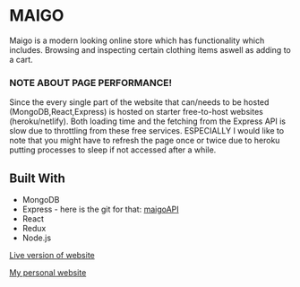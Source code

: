 # MAIGO

Maigo is a modern looking online store which has functionality which includes. Browsing and inspecting certain clothing items aswell as adding to a cart.

### NOTE ABOUT PAGE PERFORMANCE!

Since the every single part of the website that can/needs to be hosted (MongoDB,React,Express) is hosted on starter free-to-host websites (heroku/netlify). Both loading time and the fetching from the Express API is slow due to throttling from these free services. ESPECIALLY I would like to note that you might have to refresh the page once or twice due to heroku putting processes to sleep if not accessed  after a while.


## Built With

* MongoDB
* Express - here is the git for that: [maigoAPI](https://github.com/williamkalin/maigoAPI)
* React
* Redux
* Node.js

[Live version of website](https://maigo.netlify.com/)

[My personal website](https://williamkalin.netlify.com/)
